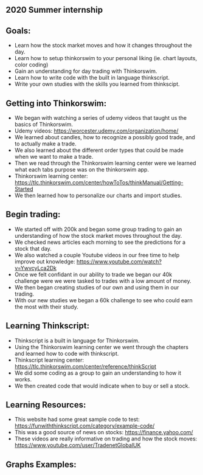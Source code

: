 ## 2020 Summer internship

## Goals:
- Learn how the stock market moves and how it changes throughout the day.
- Learn how to setup thinkorswim to your personal liking (ie. chart layouts, color coding)
- Gain an understanding for day trading with Thinkorswim.
- Learn how to write code with the built in language thinkscript.
- Write your own studies with the skills you learned from thinkscipt.


## Getting into Thinkorswim: 
- We began with watching a series of udemy videos that taught us the basics of Thinkorswim.
- Udemy videos: https://worcester.udemy.com/organization/home/
- We learned about candles, how to recognize a possibly good trade, and to actually make a trade.
- We also learned about the different order types that could be made when we want to make a trade.
- Then we read through the Thinkorswim learning center were we learned what each tabs purpose was on the thinkorswim app.
- Thinkorswim learning center: https://tlc.thinkorswim.com/center/howToTos/thinkManual/Getting-Started
- We then learned how to personalize our charts and import studies.


## Begin trading:
- We started off with 200k and began some group trading to gain an understanding of how the stock market moves throughout the day.
- We checked news articles each morning to see the predictions for a stock that day.
- We also watched a couple Youtube videos in our free time to help improve out knowledge: https://www.youtube.com/watch?v=YwvcyLca2Dk
- Once we felt confidant in our ability to trade we began our 40k challenge were we were tasked to trades with a low amount of money.
- We then began creating studies of our own and using them in our trading.
- With our new studies we began a 60k challenge to see who could earn the most with their study.

## Learning Thinkscript:
- Thinkscript is a built in language for Thinkorswim.
- Using the Thinkorswim learning center we went through the chapters and learned how to code with thinkscript.
- Thinkscript learning center: https://tlc.thinkorswim.com/center/reference/thinkScript
- We did some coding as a group to gain an understanding to how it works.
- We then created code that would indicate when to buy or sell a stock.

## Learning Resources:
- This website had some great sample code to test: https://funwiththinkscript.com/category/example-code/
- This was a good source of news on stocks: https://finance.yahoo.com/
- These videos are really informative on trading and how the stock moves: https://www.youtube.com/user/TradenetGlobalUK

## Graphs Examples:
